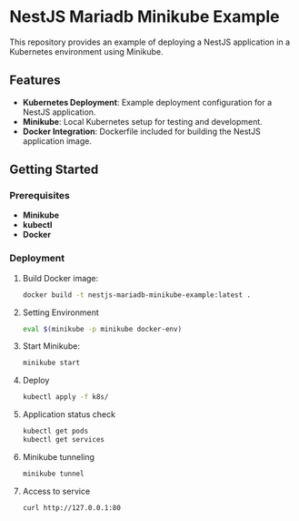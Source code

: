 # NestJS Mariadb Minikube Example

This repository provides an example of deploying a NestJS application in a Kubernetes environment using Minikube.

## Features

- **Kubernetes Deployment**: Example deployment configuration for a NestJS application.
- **Minikube**: Local Kubernetes setup for testing and development.
- **Docker Integration**: Dockerfile included for building the NestJS application image.

## Getting Started

### Prerequisites

- **Minikube**
- **kubectl**
- **Docker**

### Deployment

1. Build Docker image:
   ```bash
   docker build -t nestjs-mariadb-minikube-example:latest .
   ```

2. Setting Environment
   ```bash
   eval $(minikube -p minikube docker-env)
   ```

3. Start Minikube:
   ```bash
   minikube start
   ```

4. Deploy
   ```bash
   kubectl apply -f k8s/
   ```

5. Application status check
   ```bash
   kubectl get pods
   kubectl get services
   ```

6. Minikube tunneling
   ```bash
   minikube tunnel
   ```

7. Access to service
   ```bash
   curl http://127.0.0.1:80
   ```
